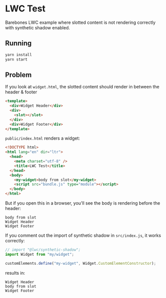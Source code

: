 # LWC Test

Barebones LWC example where slotted content is not rendering correctly with synthetic shadow enabled.

## Running

```bash
yarn install
yarn start
```

## Problem

If you look at `widget.html`, the slotted content should render in between the header & footer

```html
<template>
  <div>Widget Header</div>
  <div>
    <slot></slot>
  </div>
  <div>Widget Footer</div>
</template>
```

`public/index.html` renders a widget:

```html
<!DOCTYPE html>
<html lang="en" dir="ltr">
  <head>
    <meta charset="utf-8" />
    <title>LWC Test</title>
  </head>
  <body>
    <my-widget>body from slot</my-widget>
    <script src="bundle.js" type="module"></script>
  </body>
</html>
```

But if you open this in a browser, you'll see the body is rendering before the header:

```
body from slot
Widget Header
Widget Footer
```

If you comment out the import of synthetic shadow in `src/index.js`, it works correctly:

```js
// import "@lwc/synthetic-shadow";
import Widget from "my/widget";

customElements.define("my-widget", Widget.CustomElementConstructor);
```

results in:

```
Widget Header
body from slot
Widget Footer
```
